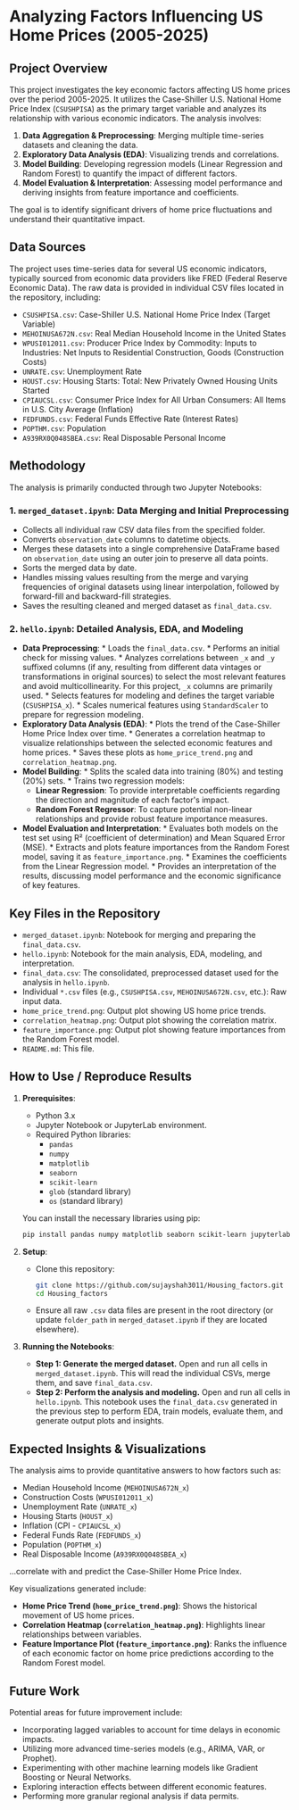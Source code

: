 # Analyzing Factors Influencing US Home Prices (2005-2025)

## Project Overview

This project investigates the key economic factors affecting US home prices over the period 2005-2025. It utilizes the Case-Shiller U.S. National Home Price Index (`CSUSHPISA`) as the primary target variable and analyzes its relationship with various economic indicators. The analysis involves:

1.  **Data Aggregation & Preprocessing**: Merging multiple time-series datasets and cleaning the data.
2.  **Exploratory Data Analysis (EDA)**: Visualizing trends and correlations.
3.  **Model Building**: Developing regression models (Linear Regression and Random Forest) to quantify the impact of different factors.
4.  **Model Evaluation & Interpretation**: Assessing model performance and deriving insights from feature importance and coefficients.

The goal is to identify significant drivers of home price fluctuations and understand their quantitative impact.

## Data Sources

The project uses time-series data for several US economic indicators, typically sourced from economic data providers like FRED (Federal Reserve Economic Data). The raw data is provided in individual CSV files located in the repository, including:

*   `CSUSHPISA.csv`: Case-Shiller U.S. National Home Price Index (Target Variable)
*   `MEHOINUSA672N.csv`: Real Median Household Income in the United States
*   `WPUSI012011.csv`: Producer Price Index by Commodity: Inputs to Industries: Net Inputs to Residential Construction, Goods (Construction Costs)
*   `UNRATE.csv`: Unemployment Rate
*   `HOUST.csv`: Housing Starts: Total: New Privately Owned Housing Units Started
*   `CPIAUCSL.csv`: Consumer Price Index for All Urban Consumers: All Items in U.S. City Average (Inflation)
*   `FEDFUNDS.csv`: Federal Funds Effective Rate (Interest Rates)
*   `POPTHM.csv`: Population
*   `A939RX0Q048SBEA.csv`: Real Disposable Personal Income

## Methodology

The analysis is primarily conducted through two Jupyter Notebooks:

### 1. `merged_dataset.ipynb`: Data Merging and Initial Preprocessing
   *   Collects all individual raw CSV data files from the specified folder.
   *   Converts `observation_date` columns to datetime objects.
   *   Merges these datasets into a single comprehensive DataFrame based on `observation_date` using an outer join to preserve all data points.
   *   Sorts the merged data by date.
   *   Handles missing values resulting from the merge and varying frequencies of original datasets using linear interpolation, followed by forward-fill and backward-fill strategies.
   *   Saves the resulting cleaned and merged dataset as `final_data.csv`.

### 2. `hello.ipynb`: Detailed Analysis, EDA, and Modeling
   *   **Data Preprocessing**:
      *   Loads the `final_data.csv`.
      *   Performs an initial check for missing values.
      *   Analyzes correlations between `_x` and `_y` suffixed columns (if any, resulting from different data vintages or transformations in original sources) to select the most relevant features and avoid multicollinearity. For this project, `_x` columns are primarily used.
      *   Selects features for modeling and defines the target variable (`CSUSHPISA_x`).
      *   Scales numerical features using `StandardScaler` to prepare for regression modeling.
   *   **Exploratory Data Analysis (EDA)**:
      *   Plots the trend of the Case-Shiller Home Price Index over time.
      *   Generates a correlation heatmap to visualize relationships between the selected economic features and home prices.
      *   Saves these plots as `home_price_trend.png` and `correlation_heatmap.png`.
   *   **Model Building**:
      *   Splits the scaled data into training (80%) and testing (20%) sets.
      *   Trains two regression models:
          *   **Linear Regression**: To provide interpretable coefficients regarding the direction and magnitude of each factor's impact.
          *   **Random Forest Regressor**: To capture potential non-linear relationships and provide robust feature importance measures.
   *   **Model Evaluation and Interpretation**:
      *   Evaluates both models on the test set using R² (coefficient of determination) and Mean Squared Error (MSE).
      *   Extracts and plots feature importances from the Random Forest model, saving it as `feature_importance.png`.
      *   Examines the coefficients from the Linear Regression model.
      *   Provides an interpretation of the results, discussing model performance and the economic significance of key features.

## Key Files in the Repository

*   `merged_dataset.ipynb`: Notebook for merging and preparing the `final_data.csv`.
*   `hello.ipynb`: Notebook for the main analysis, EDA, modeling, and interpretation.
*   `final_data.csv`: The consolidated, preprocessed dataset used for the analysis in `hello.ipynb`.
*   Individual `*.csv` files (e.g., `CSUSHPISA.csv`, `MEHOINUSA672N.csv`, etc.): Raw input data.
*   `home_price_trend.png`: Output plot showing US home price trends.
*   `correlation_heatmap.png`: Output plot showing the correlation matrix.
*   `feature_importance.png`: Output plot showing feature importances from the Random Forest model.
*   `README.md`: This file.

## How to Use / Reproduce Results

1.  **Prerequisites**:
    *   Python 3.x
    *   Jupyter Notebook or JupyterLab environment.
    *   Required Python libraries:
        *   `pandas`
        *   `numpy`
        *   `matplotlib`
        *   `seaborn`
        *   `scikit-learn`
        *   `glob` (standard library)
        *   `os` (standard library)

    You can install the necessary libraries using pip:
    ```bash
    pip install pandas numpy matplotlib seaborn scikit-learn jupyterlab
    ```

2.  **Setup**:
    *   Clone this repository:
        ```bash
        git clone https://github.com/sujayshah3011/Housing_factors.git
        cd Housing_factors
        ```
    *   Ensure all raw `.csv` data files are present in the root directory (or update `folder_path` in `merged_dataset.ipynb` if they are located elsewhere).

3.  **Running the Notebooks**:
    *   **Step 1: Generate the merged dataset.**
        Open and run all cells in `merged_dataset.ipynb`. This will read the individual CSVs, merge them, and save `final_data.csv`.
    *   **Step 2: Perform the analysis and modeling.**
        Open and run all cells in `hello.ipynb`. This notebook uses the `final_data.csv` generated in the previous step to perform EDA, train models, evaluate them, and generate output plots and insights.

## Expected Insights & Visualizations

The analysis aims to provide quantitative answers to how factors such as:
*   Median Household Income (`MEHOINUSA672N_x`)
*   Construction Costs (`WPUSI012011_x`)
*   Unemployment Rate (`UNRATE_x`)
*   Housing Starts (`HOUST_x`)
*   Inflation (CPI - `CPIAUCSL_x`)
*   Federal Funds Rate (`FEDFUNDS_x`)
*   Population (`POPTHM_x`)
*   Real Disposable Income (`A939RX0Q048SBEA_x`)

...correlate with and predict the Case-Shiller Home Price Index.

Key visualizations generated include:
*   **Home Price Trend (`home_price_trend.png`)**: Shows the historical movement of US home prices.
*   **Correlation Heatmap (`correlation_heatmap.png`)**: Highlights linear relationships between variables.
*   **Feature Importance Plot (`feature_importance.png`)**: Ranks the influence of each economic factor on home price predictions according to the Random Forest model.

## Future Work

Potential areas for future improvement include:
*   Incorporating lagged variables to account for time delays in economic impacts.
*   Utilizing more advanced time-series models (e.g., ARIMA, VAR, or Prophet).
*   Experimenting with other machine learning models like Gradient Boosting or Neural Networks.
*   Exploring interaction effects between different economic features.
*   Performing more granular regional analysis if data permits.
